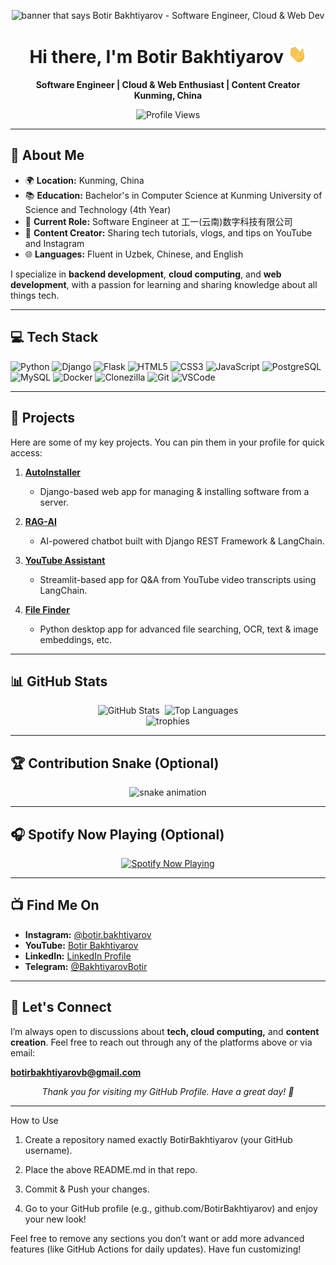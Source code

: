 <!--
  Replace all placeholders (like YOUR_USERNAME) with your actual GitHub username or relevant info.
  Some sections (like GitHub trophies, the Snake workflow, or Spotify widget) require extra setup.
  Remove any parts you don’t want to use!
-->

<!-- Banner or Header Image (Optional) -->
<p align="center">
  <img src="https://user-images.githubusercontent.com/placeholder/banner.png" alt="banner that says Botir Bakhtiyarov - Software Engineer, Cloud & Web Dev" />
</p>

<h1 align="center">Hi there, I'm Botir Bakhtiyarov <img src="https://raw.githubusercontent.com/ABSphreak/ABSphreak/master/gifs/Hi.gif" width="30px"></h1>

<p align="center">
  <b>Software Engineer | Cloud & Web Enthusiast | Content Creator</b><br/>
  <b>Kunming, China</b>
</p>

<!-- Profile Views Badge (Optional) -->
<p align="center">
  <img src="https://komarev.com/ghpvc/?username=BotirBakhtiyarov&label=PROFILE+VIEWS&color=brightgreen" alt="Profile Views" />
</p>

---

## 🚀 About Me

- 🌍 **Location:** Kunming, China  
- 📚 **Education:** Bachelor's in Computer Science at Kunming University of Science and Technology (4th Year)  
- 💼 **Current Role:** Software Engineer at 工一(云南)数字科技有限公司  
- 🎥 **Content Creator:** Sharing tech tutorials, vlogs, and tips on YouTube and Instagram  
- 🌐 **Languages:** Fluent in Uzbek, Chinese, and English  

I specialize in **backend development**, **cloud computing**, and **web development**, with a passion for learning and sharing knowledge about all things tech.

---

## 💻 Tech Stack

<!-- You can use devicons or shields.io badges. Adjust them to your preference. -->
<p>
  <!-- Programming -->
  <img src="https://img.shields.io/badge/Python-3776AB?style=flat&logo=python&logoColor=white" alt="Python" />
  <img src="https://img.shields.io/badge/Django-092E20?style=flat&logo=django&logoColor=white" alt="Django" />
  <img src="https://img.shields.io/badge/Flask-000000?style=flat&logo=flask&logoColor=white" alt="Flask" />

  <!-- Web -->
  <img src="https://img.shields.io/badge/HTML5-E34F26?style=flat&logo=html5&logoColor=white" alt="HTML5" />
  <img src="https://img.shields.io/badge/CSS3-1572B6?style=flat&logo=css3&logoColor=white" alt="CSS3" />
  <img src="https://img.shields.io/badge/JavaScript-323330?style=flat&logo=javascript&logoColor=F7DF1E" alt="JavaScript" />

  <!-- Databases -->
  <img src="https://img.shields.io/badge/PostgreSQL-336791?style=flat&logo=postgresql&logoColor=white" alt="PostgreSQL" />
  <img src="https://img.shields.io/badge/MySQL-4479A1?style=flat&logo=mysql&logoColor=white" alt="MySQL" />

  <!-- Cloud & Tools -->
  <img src="https://img.shields.io/badge/Docker-2496ED?style=flat&logo=docker&logoColor=white" alt="Docker" />
  <img src="https://img.shields.io/badge/Clonezilla-1182C3?style=flat&logo=clonezilla&logoColor=white" alt="Clonezilla" />
  <img src="https://img.shields.io/badge/Git-F05032?style=flat&logo=git&logoColor=white" alt="Git" />
  <img src="https://img.shields.io/badge/VSCode-007ACC?style=flat&logo=visual-studio-code&logoColor=white" alt="VSCode" />
</p>

---

## 🔧 Projects

Here are some of my key projects. You can pin them in your profile for quick access:

1. **[AutoInstaller](https://github.com/BotirBakhtiyarov/AutoInstaller_django)**  
   - Django-based web app for managing & installing software from a server.

2. **[RAG-AI](https://github.com/BotirBakhtiyarov/RAG_AI.git)**  
   - AI-powered chatbot built with Django REST Framework & LangChain.

3. **[YouTube Assistant](https://github.com/BotirBakhtiyarov/youtube._assistant_langchain.git)**  
   - Streamlit-based app for Q&A from YouTube video transcripts using LangChain.

4. **[File Finder](https://github.com/BotirBakhtiyarov/Filefinder.git)**  
   - Python desktop app for advanced file searching, OCR, text & image embeddings, etc.

---

## 📊 GitHub Stats

<!-- GitHub Stats (Anurag's GitHub Stats) -->
<div align="center">
  <img height="150em" src="https://github-readme-stats.vercel.app/api?username=BotirBakhtiyarov&show_icons=true&theme=dark&count_private=true" alt="GitHub Stats"/>&nbsp;
  <img height="150em" src="https://github-readme-stats.vercel.app/api/top-langs/?username=BotirBakhtiyarov&layout=compact&theme=dark" alt="Top Languages"/>
</div>

<!-- GitHub Trophies (Optional) -->
<div align="center">
  <img src="https://github-profile-trophy.vercel.app/?username=BotirBakhtiyarov&theme=onedark&no-frame=true&row=1&&margin-w=15&no-bg=true" alt="trophies" />
</div>

---

## 🏆 Contribution Snake (Optional)

<!-- 
  For this to work, you need to set up a GitHub Actions workflow in your repo 
  that generates the contribution grid snake and outputs it to /output/github-contribution-grid-snake.gif 
  Check the instructions here: https://github.com/Platane/snk 
-->

<p align="center">
  <img src="https://github.com/BotirBakhtiyarov/BotirBakhtiyarov/blob/output/github-contribution-grid-snake.gif" alt="snake animation" />
</p>

---

## 🎧 Spotify Now Playing (Optional)

<!-- 
  If you want a dynamic Spotify widget, you can use a service like 
  https://github.com/kittinan/spotify-github-profile or 
  https://github.com/novatorem/novatorem 
  This requires additional setup for your Spotify API credentials.
-->

<p align="center">
  <a href="https://open.spotify.com/user/your_spotify_username">
    <img src="https://spotify-github-profile.vercel.app/api/view?uid=your_spotify_username&cover_image=true&theme=default&bar_color_cover=true" alt="Spotify Now Playing" />
  </a>
</p>

---

## 📺 Find Me On

- **Instagram:** [@botir.bakhtiyarov](https://www.instagram.com/botir.bakhtiyarov/)  
- **YouTube:** [Botir Bakhtiyarov](https://www.youtube.com/@botirbakhtiyarov)  
- **LinkedIn:** [LinkedIn Profile](https://www.linkedin.com/in/botir-bakhtiyarov-856a83243)  
- **Telegram:** [@BakhtiyarovBotir](https://t.me/BakhtiyarovBotir)

---

## 💬 Let's Connect

I’m always open to discussions about **tech, cloud computing,** and **content creation**. Feel free to reach out through any of the platforms above or via email:

**botirbakhtiyarovb@gmail.com**

<p align="center">
  <i>Thank you for visiting my GitHub Profile. Have a great day! 🚀</i>
</p>


---

How to Use

1. Create a repository named exactly BotirBakhtiyarov (your GitHub username).


2. Place the above README.md in that repo.


3. Commit & Push your changes.


4. Go to your GitHub profile (e.g., github.com/BotirBakhtiyarov) and enjoy your new look!



Feel free to remove any sections you don’t want or add more advanced features (like GitHub Actions for daily updates). Have fun customizing!

